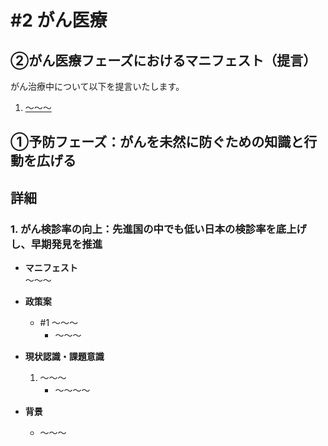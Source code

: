 # #2 がん医療

## ②がん医療フェーズにおけるマニフェスト（提言）
がん治療中について以下を提言いたします。

1. [～～～]()

## ①予防フェーズ：がんを未然に防ぐための知識と行動を広げる

## 詳細
### 1. がん検診率の向上：先進国の中でも低い日本の検診率を底上げし、早期発見を推進
- **マニフェスト**  
  ～～～

- **政策案**
  - #1 ～～～
    - ～～～

- **現状認識・課題意識**
  1. ～～～
      - ～～～～

- **背景**
  - ～～～
